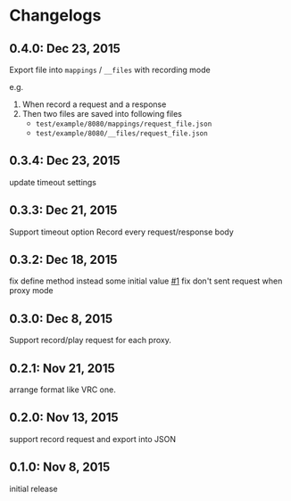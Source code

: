 # Changelogs

## 0.4.0: Dec 23, 2015
Export file into `mappings` / `__files` with recording mode

e.g.
1. When record a request and a response
2. Then two files are saved into following files
    - `test/example/8080/mappings/request_file.json`
    - `test/example/8080/__files/request_file.json`

## 0.3.4: Dec 23, 2015
update timeout settings

## 0.3.3: Dec 21, 2015
Support timeout option
Record every request/response body

## 0.3.2: Dec 18, 2015
fix define method instead some initial value [#1](https://github.com/KazuCocoa/http_proxy/issues/1)
fix don't sent request when proxy mode

## 0.3.0: Dec 8, 2015
Support record/play request for each proxy.

## 0.2.1: Nov 21, 2015
arrange format like VRC one.

## 0.2.0: Nov 13, 2015
support record request and export into JSON

## 0.1.0: Nov 8, 2015
initial release
